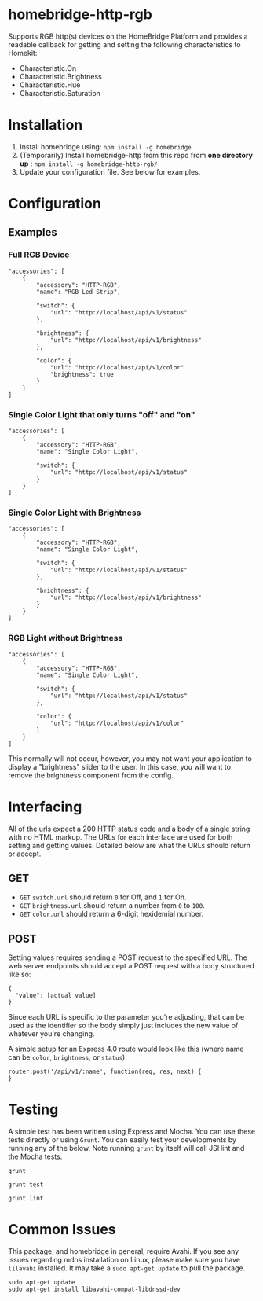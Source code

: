 # homebridge-http-rgb

Supports RGB http(s) devices on the HomeBridge Platform and provides a readable
callback for getting and setting the following characteristics to Homekit:

* Characteristic.On
* Characteristic.Brightness
* Characteristic.Hue
* Characteristic.Saturation


# Installation

1. Install homebridge using: `npm install -g homebridge`
2. (Temporarily) Install homebridge-http from this repo from **one directory up** : `npm install -g homebridge-http-rgb/`
3. Update your configuration file.  See below for examples.


# Configuration

## Examples

### Full RGB Device

    "accessories": [
        {
            "accessory": "HTTP-RGB",
            "name": "RGB Led Strip",

            "switch": {
                "url": "http://localhost/api/v1/status"
            },

            "brightness": {
                "url": "http://localhost/api/v1/brightness"
            },

            "color": {
                "url": "http://localhost/api/v1/color"
                "brightness": true
            }
        }
    ]

### Single Color Light that only turns "off" and "on"

    "accessories": [
        {
            "accessory": "HTTP-RGB",
            "name": "Single Color Light",

            "switch": {
                "url": "http://localhost/api/v1/status"
            }
        }
    ]

### Single Color Light with Brightness

    "accessories": [
        {
            "accessory": "HTTP-RGB",
            "name": "Single Color Light",

            "switch": {
                "url": "http://localhost/api/v1/status"
            },

            "brightness": {
                "url": "http://localhost/api/v1/brightness"
            }
        }
    ]

### RGB Light without Brightness

    "accessories": [
        {
            "accessory": "HTTP-RGB",
            "name": "Single Color Light",

            "switch": {
                "url": "http://localhost/api/v1/status"
            },

            "color": {
                "url": "http://localhost/api/v1/color"
            }
        }
    ]

This normally will not occur, however, you may not want your application to
display a "brightness" slider to the user.  In this case, you will want to
remove the brightness component from the config.


# Interfacing

All of the urls expect a 200 HTTP status code and a body of a single string with no HTML markup. The URLs for each interface are used for both setting and getting values. Detailed below are what the URLs should return or accept.

## GET
* `GET` `switch.url` should return `0` for Off, and `1` for On.
* `GET` `brightness.url` should return a number from `0` to `100`.
* `GET` `color.url` should return a 6-digit hexidemial number.

## POST

Setting values requires sending a POST request to the specified URL. The web server endpoints should accept a POST request with a body structured like so:
```
{
  "value": [actual value]
}
```

Since each URL is specific to the parameter you're adjusting, that can be used as the identifier so the body simply just includes the new value of whatever you're changing.

A simple setup for an Express 4.0 route would look like this (where name can be `color`, `brightness`, or `status`):
```
router.post('/api/v1/:name', function(req, res, next) {
}
```

# Testing
A simple test has been written using Express and Mocha. You can use these tests directly or using `Grunt`. You can easily test your developments by running any of the below. Note running `grunt` by itself will call JSHint and the Mocha tests. 
```
grunt
```
```
grunt test
```
```
grunt lint
```

# Common Issues
This package, and homebridge in general, require Avahi. If you see any issues regarding mdns installation on Linux, please make sure you have `lilavahi` installed. It may take a `sudo apt-get update` to pull the package.
```
sudo apt-get update
sudo apt-get install libavahi-compat-libdnssd-dev
```
